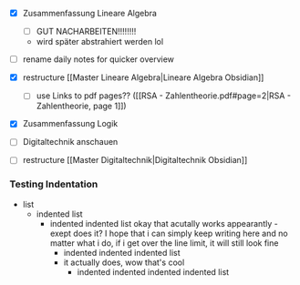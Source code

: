 - [x] Zusammenfassung Lineare Algebra
	- [ ] GUT NACHARBEITEN!!!!!!!!
	- wird später abstrahiert werden lol
- [ ] rename daily notes for quicker overview
- [x] restructure [[Master Lineare Algebra|Lineare Algebra Obsidian]] 
	- [ ] use Links to pdf pages?? ([[RSA - Zahlentheorie.pdf#page=2|RSA - Zahlentheorie, page 1]])
- [x] Zusammenfassung Logik
- [ ] Digitaltechnik anschauen
- [ ] restructure [[Master Digitaltechnik|Digitaltechnik Obsidian]]


### Testing Indentation
- list
	- indented list
		- indented indented list
			okay that acutally works appearantly - exept does it?
			I hope that i can simply keep writing here and no matter what i do, if i get over the line limit, it will still look fine
			- indented indented indented list
			- it actually does, wow that's cool
				- indented indented indented indented list